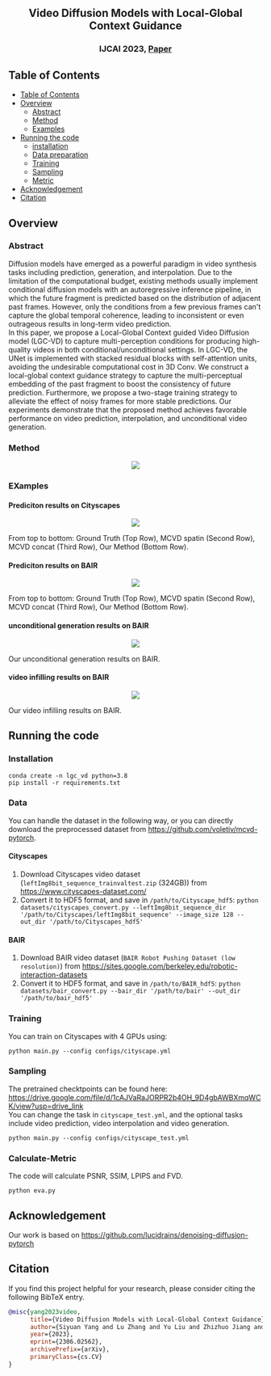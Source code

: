 <div align="center">    

## Video Diffusion Models with Local-Global Context Guidance
</div>

<h3 align="center">IJCAI 2023, <a href="https://arxiv.org/abs/2306.02562" target="_blank">Paper</a> </h3>

## Table of Contents

- [Table of Contents](#table-of-contents)
- [Overview](#overview)
  * [Abstract](#abstract)
  * [Method](#method)
  * [Examples](#examples)
- [Running the code](#running-the-code)
  * [installation](#Installation)
  * [Data preparation](#Data)
  * [Training](#Training)
  * [Sampling](#sampling)
  * [Metric](#Calculate-Metric)
- [Acknowledgement](#acknowledgement)
- [Citation](#citation)


## Overview

### Abstract
Diffusion models have emerged as a powerful paradigm in video synthesis tasks including prediction, generation, and interpolation. Due to the limitation of the computational budget, existing methods usually implement conditional diffusion models with an autoregressive inference pipeline, in which the future fragment is predicted based on the distribution of adjacent past frames. However, only the conditions from a few previous frames can't capture the global temporal coherence, leading to inconsistent or even outrageous results in long-term video prediction.  
In this paper, we propose a Local-Global Context guided Video Diffusion model (LGC-VD) to capture multi-perception conditions for producing high-quality videos in both conditional/unconditional settings. In LGC-VD, the UNet is implemented with stacked residual blocks with self-attention units, avoiding the undesirable computational cost in 3D Conv. We construct a local-global context guidance strategy to capture the multi-perceptual embedding of the past fragment to boost the consistency of future prediction. Furthermore, we propose a two-stage training strategy to alleviate the effect of noisy frames for more stable predictions. Our experiments demonstrate that the proposed method achieves favorable performance on video prediction, interpolation, and unconditional video generation. 
### Method
<div align=center><img src="assets/diagram.png"></div>

### EXamples
#### Prediciton results on Cityscapes
<div align=center><img src="assets/city_prediction.gif"></div>

From top to bottom: Ground Truth (Top Row), MCVD spatin (Second Row), MCVD concat (Third Row), Our Method (Bottom Row).
#### Prediciton results on BAIR
<div align=center><img src="assets/bair_prediction.gif"></div>

From top to bottom: Ground Truth (Top Row), MCVD spatin (Second Row), MCVD concat (Third Row), Our Method (Bottom Row).
#### unconditional generation results on BAIR
<div align=center><img src="assets/bair_generation.gif"></div>

Our unconditional generation results on BAIR.
#### video infilling results on BAIR
<div align=center><img src="assets/bair_infilling.png"></div>

Our video infilling results on BAIR.

## Running the code
### Installation
```
conda create -n lgc_vd python=3.8
pip install -r requirements.txt
```
### Data 
You can handle the dataset in the following way, or you can directly download the preprocessed dataset from https://github.com/voletiv/mcvd-pytorch.
#### Cityscapes
1. Download Cityscapes video dataset (`leftImg8bit_sequence_trainvaltest.zip` (324GB)) from  https://www.cityscapes-dataset.com/
2. Convert it to HDF5 format, and save in `/path/to/Cityscape_hdf5`:
`python datasets/cityscapes_convert.py --leftImg8bit_sequence_dir '/path/to/Cityscapes/leftImg8bit_sequence' --image_size 128 --out_dir '/path/to/Cityscapes_hdf5'`

#### BAIR
1. Download BAIR video dataset (`BAIR Robot Pushing Dataset (low resolution)`) from  https://sites.google.com/berkeley.edu/robotic-interaction-datasets
2. Convert it to HDF5 format, and save in `/path/to/BAIR_hdf5`:
`python datasets/bair_convert.py --bair_dir '/path/to/bair' --out_dir '/path/to/bair_hdf5'`

### Training
You can train on Cityscapes with 4 GPUs using:
```
python main.py --config configs/cityscape.yml
```
### Sampling
The pretrained checktpoints can be found here: https://drive.google.com/file/d/1cAJVaRaJORPR2b4OH_9D4gbAWBXmqWCK/view?usp=drive_link  
You can change the task in `cityscape_test.yml`, and the optional tasks include video prediction, video interpolation and video generation.
```
python main.py --config configs/cityscape_test.yml
```

### Calculate-Metric
The code will calculate PSNR, SSIM, LPIPS and FVD.

```
python eva.py 
```
## Acknowledgement
Our work is based on https://github.com/lucidrains/denoising-diffusion-pytorch

## Citation
If you find this project helpful for your research, please consider citing the following BibTeX entry.
```BibTex
@misc{yang2023video,
      title={Video Diffusion Models with Local-Global Context Guidance}, 
      author={Siyuan Yang and Lu Zhang and Yu Liu and Zhizhuo Jiang and You He},
      year={2023},
      eprint={2306.02562},
      archivePrefix={arXiv},
      primaryClass={cs.CV}
}
```
